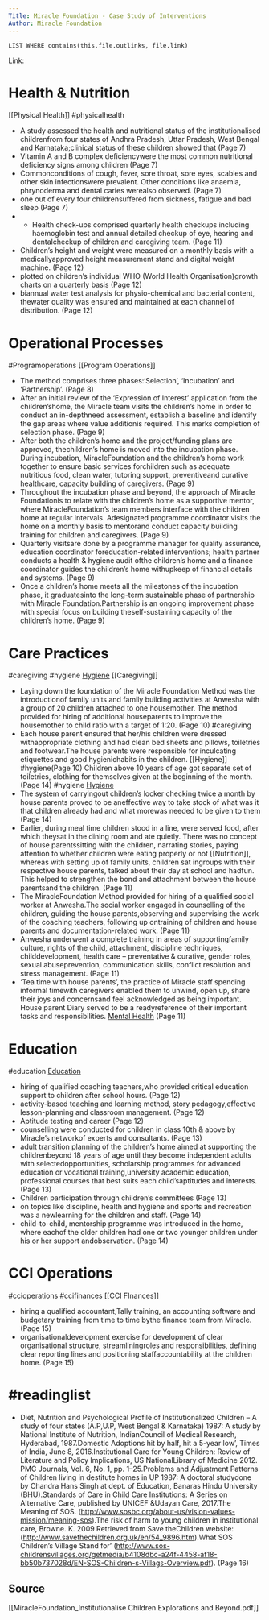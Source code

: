```yaml
---
Title: Miracle Foundation - Case Study of Interventions
Author: Miracle Foundation
---
```


```dataview 
LIST WHERE contains(this.file.outlinks, file.link) 
```
 Link: 

 # Health & Nutrition
 [[Physical Health]] #physicalhealth
- A study assessed the health and nutritional status of the institutionalised childrenfrom four states of Andhra Pradesh, Uttar Pradesh, West Bengal and Karnataka;clinical status of these children showed that  (Page 7)
- Vitamin A and B complex deficiencywere the most common nutritional deficiency signs among children (Page 7)
- Commonconditions of cough, fever, sore throat, sore eyes, scabies and other skin infectionswere prevalent. Other conditions like anaemia, phrynoderma and dental caries werealso observed. (Page 7)
- one out of every four childrensuffered from sickness, fatigue and bad sleep (Page 7)
- - Health check-ups comprised quarterly health checkups including haemoglobin test and annual detailed checkup of eye, hearing and dentalcheckup of children and caregiving team. (Page 11) 
- Children’s height and weight were measured on a monthly basis with a medicallyapproved height measurement stand and digital weight machine.  (Page 12) 
- plotted on children’s individual WHO (World Health Organisation)growth charts on a quarterly basis (Page 12) 
- biannual water test analysis for physio-chemical and bacterial content, thewater quality was ensured and maintained at each channel of distribution.  (Page 12) 


# Operational Processes
#Programoperations [[Program Operations]]
- The method comprises three phases:‘Selection’, ‘Incubation’ and ‘Partnership’. (Page 8)
- After an initial review of the ‘Expression of Interest’ application from the children’shome, the Miracle team visits the children’s home in order to conduct an in-depthneed assessment, establish a baseline and identify the gap areas where value additionis required. This marks completion of selection phase. (Page 9)
- After both the children’s home and the project/funding plans are approved, thechildren’s home is moved into the incubation phase. During incubation, MiracleFoundation and the children’s home work together to ensure basic services forchildren such as adequate nutritious food, clean water, tutoring support, preventiveand curative healthcare, capacity building of caregivers. (Page 9)
- Throughout the incubation phase and beyond, the approach of Miracle Foundationis to relate with the children’s home as a supportive mentor, where MiracleFoundation’s team members interface with the children home at regular intervals. Adesignated programme coordinator visits the home on a monthly basis to mentorand conduct capacity building training for children and caregivers. (Page 9)
-  Quarterly visitsare done by a programme manager for quality assurance, education coordinator foreducation-related interventions; health partner conducts a health & hygiene audit ofthe children’s home and a finance coordinator guides the children’s home withupkeep of financial details and systems. (Page 9)
- Once a children’s home meets all the milestones of the incubation phase, it graduatesinto the long-term sustainable phase of partnership with Miracle Foundation.Partnership is an ongoing improvement phase with special focus on building theself-sustaining capacity of the children’s home. (Page 9)


# Care Practices
#caregiving #hygiene [Hygiene](Hygiene) [[Caregiving]]
- Laying down the foundation of the Miracle Foundation Method was the introductionof family units and family building activities at Anwesha with a group of 20 children attached to one housemother. The method provided for hiring of additional houseparents to improve the housemother to child ratio with a target of 1:20. (Page 10) #caregiving
- Each house parent ensured that her/his children were dressed withappropriate clothing and had clean bed sheets and pillows, toiletries and footwear.The house parents were responsible for inculcating etiquettes and good hygienichabits in the children. [[Hygiene]] #hygiene(Page 10) Children above 10 years of age got separate set of toiletries, clothing for themselves given at the beginning of the month. (Page 14) #hygiene [Hygiene](Hygiene)
-  The system of carryingout children’s locker checking twice a month by house parents proved to be aneffective way to take stock of what was it that children already had and what morewas needed to be given to them (Page 14)
- Earlier, during meal time children stood in a line, were served food, after which theysat in the dining room and ate quietly. There was no concept of house parentssitting with the children, narrating stories, paying attention to whether children were eating properly or not [[Nutrition]], whereas with setting up of family units, children sat ingroups with their respective house parents, talked about their day at school and hadfun. This helped to strengthen the bond and attachment between the house parentsand the children. (Page 11)
- The MiracleFoundation Method provided for hiring of a qualified social worker at Anwesha.The social worker engaged in counselling of the children, guiding the house parents,observing and supervising the work of the coaching teachers, following up ontraining of children and house parents and documentation-related work. (Page 11)
- Anwesha underwent a complete training in areas of supportingfamily culture, rights of the child, attachment, discipline techniques, childdevelopment, health care – preventative & curative, gender roles, sexual abuseprevention, communication skills, conflict resolution and stress management. (Page 11)
- ‘Tea time with house parents’, the practice of Miracle staff spending informal timewith caregivers enabled them to unwind, open up, share their joys and concernsand feel acknowledged as being important. House parent Diary served to be a readyreference of their important tasks and responsibilities. [Mental Health](Mental%20Health) (Page 11)

# Education
#education [Education](Education)
-  hiring of qualified coaching teachers,who provided critical education support to children after school hours.  (Page 12)
- activity-based teaching and learning method, story pedagogy,effective lesson-planning and classroom management. (Page 12)
- Aptitude testing and career (Page 12)
- counselling were conducted for children in class 10th & above by Miracle’s networkof experts and consultants. (Page 13)
- adult transition planning of the children’s home aimed at supporting the childrenbeyond 18 years of age until they become independent adults with selectedopportunities, scholarship programmes for advanced education or vocational training,university academic education, professional courses that best suits each child’saptitudes and interests. (Page 13)
- Children participation through children’s committees (Page 13)
- on topics like discipline, health and hygiene and sports and recreation was a newlearning for the children and staff. (Page 14)
- child-to-child, mentorship programme was introduced in the home, where eachof the older children had one or two younger children under his or her support andobservation. (Page 14)


# CCI Operations
#ccioperations #ccifinances [[CCI FInances]]

-  hiring a qualified accountant,Tally training, an accounting software and budgetary training from time to time bythe finance team from Miracle. (Page 15)
- organisationaldevelopment exercise for development of clear organisational structure, streamliningroles and responsibilities, defining clear reporting lines and positioning staffaccountability at the children home. (Page 15)


# #readinglist
- Diet, Nutrition and Psychological Profile of Institutionalized Children – A study of four states (A.P,U.P, West Bengal & Karnataka) 1987: A study by National Institute of Nutrition, IndianCouncil of Medical Research, Hyderabad, 1987.Domestic Adoptions hit by half, hit a 5-year low’, Times of India, June 8, 2016.Institutional Care for Young Children: Review of Literature and Policy Implications, US NationalLibrary of Medicine 2012. PMC Journals, Vol. 6, No. 1, pp. 1–25.Problems and Adjustment Patterns of Children living in destitute homes in UP 1987: A doctoral studydone by Chandra Hans Singh at dept. of Education, Banaras Hindu University (BHU).Standards of Care in Child Care Institutions: A Series on Alternative Care, published by UNICEF &Udayan Care, 2017.The Meaning of SOS. (http://www.sosbc.org/about-us/vision-values-mission/meaning-sos).The risk of harm to young children in institutional care, Browne. K. 2009 Retrieved from Save theChildren website: (http://www.savethechildren.org.uk/en/54_9896.htm).What SOS Children’s Village Stand for’ (http://www.sos-childrensvillages.org/getmedia/b4108dbc-a24f-4458-af18-bb50b737028d/EN-SOS-Children-s-Villags-Overview.pdf). (Page 16)

## Source
[[MiracleFoundation_Institutionalise Children Explorations and Beyond.pdf]]